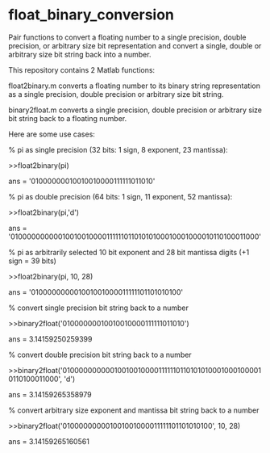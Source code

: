 # float_binary_conversion
Pair functions to convert a floating number to a single precision, double precision, or arbitrary size bit representation and convert a single, double or arbitrary size bit string back into a number. 

This repository contains 2 Matlab functions:

float2binary.m converts a floating number to its binary string representation as a single precision, double precision or arbitrary size bit string.

binary2float.m converts a single precision, double precision or arbitrary size bit string back to a floating number. 


Here are some use cases:


% pi as single precision (32 bits: 1 sign, 8 exponent, 23 mantissa):

\>\>float2binary(pi)

ans =
    '01000000010010010000111111011010'


% pi as double precision (64 bits: 1 sign, 11 exponent, 52 mantissa):

\>\>float2binary(pi,'d')

ans =
    '0100000000001001001000011111101101010100010001000010110100011000'


% pi as arbitrarily selected 10 bit exponent and 28 bit mantissa digits (+1 sign = 39 bits)

\>\>float2binary(pi, 10, 28)

ans =
    '010000000001001001000011111101101010100'
   

% convert single precision bit string back to a number    

\>\>binary2float('01000000010010010000111111011010')

ans =
          3.14159250259399


% convert double precision bit string back to a number  

\>\>binary2float('0100000000001001001000011111101101010100010001000010110100011000', 'd')

ans =
          3.14159265358979


% convert arbitrary size exponent and mantissa bit string back to a number  

\>\>binary2float('010000000001001001000011111101101010100', 10, 28)

ans =
          3.14159265160561
